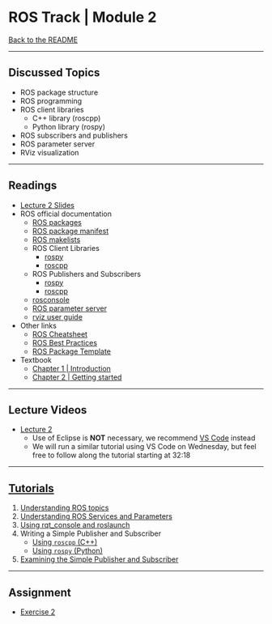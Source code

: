 # ROS Track | Module 2
[Back to the README](README.md)

---
## Discussed Topics
* ROS package structure
* ROS programming
* ROS client libraries
    * C++ library (roscpp)
    * Python library (rospy)
* ROS subscribers and publishers
* ROS parameter server
* RViz visualization

---
## Readings
* [Lecture 2 Slides](readings/lecture2.pdf)
* ROS official documentation
    * [ROS packages](http://wiki.ros.org/Packages)
    * [ROS package manifest](http://wiki.ros.org/Manifest)
    * [ROS makelists](http://wiki.ros.org/catkin/CMakeLists.txt)
    * ROS Client Libraries
        * [rospy](http://wiki.ros.org/rospy/Overview)
        * [roscpp](http://wiki.ros.org/roscpp/Overview)
    * ROS Publishers and Subscribers
        * [rospy](http://wiki.ros.org/rospy/Overview/Publishers%20and%20Subscribers)
        * [roscpp](http://wiki.ros.org/roscpp/Overview/Publishers%20and%20Subscribers)
    * [rosconsole](http://wiki.ros.org/rosconsole)
    * [ROS parameter server](http://wiki.ros.org/Parameter%20Server)
    * [rviz user guide](http://wiki.ros.org/rviz/UserGuide)
* Other links
    * [ROS Cheatsheet](https://github.com/ros/cheatsheet/releases/download/0.0.1/ROScheatsheet_catkin.pdf)
    * [ROS Best Practices](https://github.com/ethz-asl/ros_best_practices/wiki)
    * [ROS Package Template](https://github.com/ethz-asl/ros_best_practices/tree/master/ros_package_template)
* Textbook 
    * [Chapter 1 | Introduction](https://www.cse.sc.edu/~jokane/agitr/agitr-letter-intro.pdf)
    * [Chapter 2 | Getting started](https://www.cse.sc.edu/~jokane/agitr/agitr-letter-start.pdf)

---
## Lecture Videos
* [Lecture 2](https://www.youtube.com/watch?v=jYqDnuxTwK8&list=PLE-BQwvVGf8HOvwXPgtDfWoxd4Cc6ghiP&index=2)
    * Use of Eclipse is **NOT** necessary, we recommend [VS Code](https://code.visualstudio.com/) instead
    * We will run a similar tutorial using VS Code on Wednesday, but feel free to follow along the tutorial starting at 32:18

---
## [Tutorials](http://wiki.ros.org/ROS/Tutorials)
1. [Understanding ROS topics](http://wiki.ros.org/ROS/Tutorials/UnderstandingTopics)
2. [Understanding ROS Services and Parameters](http://wiki.ros.org/ROS/Tutorials/UnderstandingServicesParams)
3. [Using rqt_console and roslaunch](http://wiki.ros.org/ROS/Tutorials/UsingRqtconsoleRoslaunch)
4. Writing a Simple Publisher and Subscriber
    * [Using `roscpp` (C++)](http://wiki.ros.org/ROS/Tutorials/WritingPublisherSubscriber%28c%2B%2B%29)
    * [Using `rospy` (Python)](http://wiki.ros.org/ROS/Tutorials/WritingPublisherSubscriber%28python%29)
5. [Examining the Simple Publisher and Subscriber](http://wiki.ros.org/ROS/Tutorials/ExaminingPublisherSubscriber)

---
## Assignment
* [Exercise 2](assignments/exercise2.pdf)